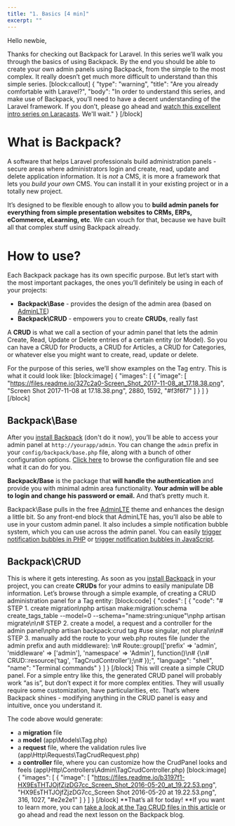 ```yaml
---
title: "1. Basics [4 min]"
excerpt: ""
---
```

Hello newbie,

Thanks for checking out Backpack for Laravel. In this series we’ll walk you through the basics of using Backpack. By the end you should be able to create your own admin panels using Backpack, from the simple to the most complex. It really doesn’t get much more difficult to understand than this simple series.
[block:callout]
{
  "type": "warning",
  "title": "Are you already comfortable with Laravel?",
  "body": "In order to understand this series, and make use of Backpack, you’ll need to have a decent understanding of the Laravel framework. If you don’t, please go ahead and [watch this excellent intro series on Laracasts](https://laracasts.com/series/laravel-from-scratch-2017). We'll wait."
}
[/block]
# What is Backpack?
A software that helps Laravel professionals build administration panels - secure areas where administrators login and create, read, update and delete application information. It is *not* a CMS, it is more a framework that lets you *build your own* CMS. You can install it in your existing project or in a totally new project. 

It’s designed to be flexible enough to allow you to **build admin panels for everything from simple presentation websites to CRMs, ERPs, eCommerce, eLearning, etc**. We can vouch for that, because we have built all that complex stuff using Backpack already.

# How to use?
Each Backpack package has its own specific purpose. But let’s start with the most important packages, the ones you’ll definitely be using in each of your projects:
- **Backpack\Base** - provides the design of the admin area (based on [AdminLTE](https://adminlte.io/themes/AdminLTE/index2.html))
- **Backpack\CRUD** - empowers you to create **CRUDs**, really fast

A **CRUD** is what we call a section of your admin panel that lets the admin Create, Read, Update or Delete entries of a certain entity (or Model). So you can have a CRUD for Products, a CRUD for Articles, a CRUD for Categories, or whatever else you might want to create, read, update or delete.

For the purpose of this series, we’ll show examples on the Tag entry. This is what it could look like:
[block:image]
{
  "images": [
    {
      "image": [
        "https://files.readme.io/327c2a0-Screen_Shot_2017-11-08_at_17.18.38.png",
        "Screen Shot 2017-11-08 at 17.18.38.png",
        2880,
        1592,
        "#f3f6f7"
      ]
    }
  ]
}
[/block]
## Backpack\Base
After you [install Backpack](https://laravel-backpack.readme.io/v3.3/docs/install-on-laravel-55) (don't do it now), you’ll be able to access your admin panel at ```http://yourapp/admin```. You can change the ```admin``` prefix in your ```config/backpack/base.php``` file, along with a bunch of other configuration options. [Click here](https://github.com/Laravel-Backpack/Base/blob/master/src/config/backpack/base.php) to browse the configuration file and see what it can do for you.

**Backpack/Base** is the package that **will handle the authentication** and provide you with minimal admin area functionality. **Your admin will be able to login and change his password or email.** And that’s pretty much it. 

Backpack\Base pulls in the free [AdminLTE](https://adminlte.io/themes/AdminLTE/index2.html) theme and enhances the design a little bit. So any front-end block that AdminLTE has, you'll also be able to use in your custom admin panel. It also includes a simple notification bubble system, which you can use across the admin panel. You can easily [trigger notification bubbles in PHP](https://laravel-backpack.readme.io/v3.3/docs/base#section-triggering-notification-bubbles-in-php) or [trigger notification bubbles in JavaScript](https://laravel-backpack.readme.io/v3.3/docs/base#section-triggering-notification-bubbles-in-javascript).


## Backpack\CRUD
This is where it gets interesting. As soon as you [install Backpack](https://laravel-backpack.readme.io/docs/install-on-laravel-55) in your project, you can create **CRUDs** for your admins to easily manipulate DB information. Let’s browse through a simple example, of creating a CRUD administration panel for a Tag entity:
[block:code]
{
  "codes": [
    {
      "code": "# STEP 1. create migration\nphp artisan make:migration:schema create_tags_table --model=0 --schema=\"name:string:unique\"\nphp artisan migrate\n\n# STEP 2. create a model, a request and a controller for the admin panel\nphp artisan backpack:crud tag #use singular, not plural\n\n# STEP 3. manually add the route to your web.php routes file (under the admin prefix and auth middleware): \n# Route::group(['prefix' => 'admin', 'middleware' => ['admin'], 'namespace' => 'Admin'], function()\n# {\n#    CRUD::resource('tag', 'TagCrudController');\n# });",
      "language": "shell",
      "name": "Terminal commands"
    }
  ]
}
[/block]
This will create a simple CRUD panel. For a simple entry like this, the generated CRUD panel will probably work “as is”, but don’t expect it for more complex entities. They will usually require some customization, have particularities, etc. That’s where Backpack shines - modifying anything in the CRUD panel is easy and intuitive, once you understand it.

The code above would generate:
- a **migration** file
- a **model** (app\Models\Tag.php)
- a **request** file, where the validation rules live (app\Http\Requests\TagCrudRequest.php)
- a **controller** file, where you can customize how the CrudPanel looks and feels (app\Http\Controllers\Admin\TagCrudController.php)
[block:image]
{
  "images": [
    {
      "image": [
        "https://files.readme.io/b3197f1-HX9EsTHTJOjfZjzDG7cc_Screen_Shot_2016-05-20_at_19.22.53.png",
        "HX9EsTHTJOjfZjzDG7cc_Screen Shot 2016-05-20 at 19.22.53.png",
        316,
        1027,
        "#e2e2e1"
      ]
    }
  ]
}
[/block]
**That’s all for today! **If you want to learn more, you can [take a look at the Tag CRUD files in this article](https://laravel-backpack.readme.io/v3.3/docs/crud-example) or go ahead and read the next lesson on the Backpack blog.